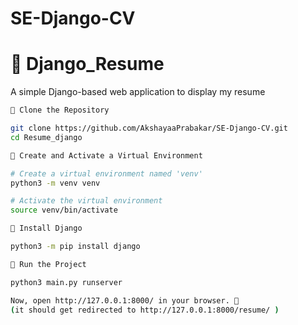 # SE-Django-CV

# 📝 Django_Resume

A simple Django-based web application to display my resume
 
```bash
⿡ Clone the Repository  

git clone https://github.com/AkshayaaPrabakar/SE-Django-CV.git
cd Resume_django

⿢ Create and Activate a Virtual Environment

# Create a virtual environment named 'venv'
python3 -m venv venv

# Activate the virtual environment
source venv/bin/activate

⿣ Install Django

python3 -m pip install django

⿤ Run the Project

python3 main.py runserver

Now, open http://127.0.0.1:8000/ in your browser. 🚀
(it should get redirected to http://127.0.0.1:8000/resume/ )
